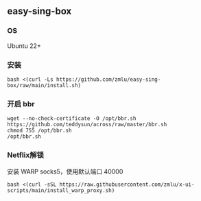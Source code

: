 ## easy-sing-box

### OS
Ubuntu 22+

### 安装

```shell
bash <(curl -Ls https://github.com/zmlu/easy-sing-box/raw/main/install.sh)
```

### 开启 bbr

```shell
wget --no-check-certificate -O /opt/bbr.sh https://github.com/teddysun/across/raw/master/bbr.sh
chmod 755 /opt/bbr.sh
/opt/bbr.sh
```

### Netflix解锁

安装 WARP socks5，使用默认端口 40000

```shell
bash <(curl -sSL https://raw.githubusercontent.com/zmlu/x-ui-scripts/main/install_warp_proxy.sh)
```